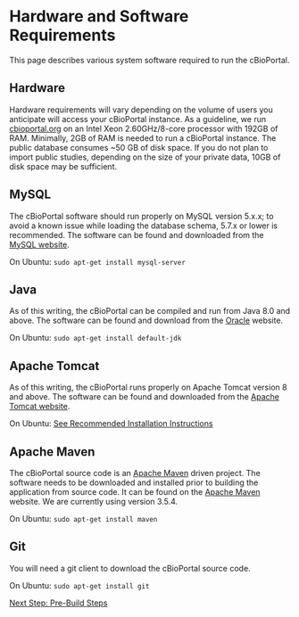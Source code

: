 # Hardware and Software Requirements

This page describes various system software required to run the cBioPortal.

## Hardware

Hardware requirements will vary depending on the volume of users you anticipate will access your cBioPortal instance. As a guideline, we run [cbioportal.org](http://www.cbioportal.org) on an Intel Xeon 2.60GHz/8-core processor with 192GB of RAM. Minimally, 2GB of RAM is needed to run a cBioPortal instance. The public database consumes ~50 GB of disk space. If you do not plan to import public studies, depending on the size of your private data, 10GB of disk space may be sufficient.

## MySQL

The cBioPortal software should run properly on MySQL version 5.x.x; to avoid a known issue while loading the database schema, 5.7.x or lower is recommended.
The software can be found and downloaded from the [MySQL website](http://www.mysql.com/).

On Ubuntu: `sudo apt-get install mysql-server`

## Java

As of this writing, the cBioPortal can be compiled and run from Java 8.0 and above. The software can be found and download from the [Oracle](http://www.oracle.com/us/technologies/java/overview/index.html) website.

On Ubuntu: `sudo apt-get install default-jdk`

## Apache Tomcat

As of this writing, the cBioPortal runs properly on Apache Tomcat version 8 and above. The software can be found and downloaded from the [Apache Tomcat website](http://tomcat.apache.org).

On Ubuntu: [See Recommended Installation Instructions](https://www.digitalocean.com/community/tutorials/how-to-install-apache-tomcat-8-on-ubuntu-14-04)

## Apache Maven

The cBioPortal source code is an [Apache Maven](https://maven.apache.org/) driven project. The software needs to be downloaded and installed prior to building the application from source code. It can be found on the [Apache Maven](https://maven.apache.org/download.cgi) website. We are currently using version 3.5.4.

On Ubuntu: `sudo apt-get install maven`

## Git

You will need a git client to download the cBioPortal source code.

On Ubuntu: `sudo apt-get install git`

[Next Step: Pre-Build Steps](Pre-Build-Steps.md)
